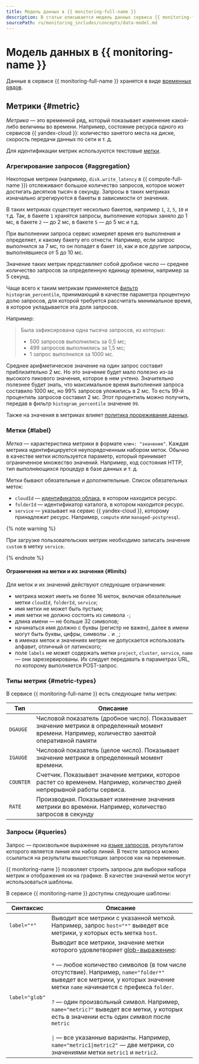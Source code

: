 ```yaml
---
title: Модель данных в {{ monitoring-full-name }}
description: В статье описывается модель данных сервиса {{ monitoring-full-name }}. Метрика — это временной ряд, который показывает изменение какой-либо величины во времени. Для идентификации метрик используются текстовые метки. Метка — характеристика метрики в формате ключ / значение. Каждая метрика идентифицируется неупорядоченным набором меток. Обычно в качестве метки используется параметр, который принимает ограниченное множество значений.
sourcePath: ru/monitoring_includes/concepts/data-model.md
---
```


# Модель данных в {{ monitoring-name }}

Данные в сервисе {{ monitoring-full-name }} хранятся в виде [временных рядов](https://en.wikipedia.org/wiki/Time_series).

## Метрики {#metric}
_Метрика_ — это временной ряд, который показывает изменение какой-либо величины во времени. Например, состояние ресурса одного из сервисов {{ yandex-cloud }}: количество занятого места на диске, скорость передачи данных по сети и т. д.

Для идентификации метрик используются текстовые [метки](#label).

### Агрегирование запросов {#aggregation}

Некоторые метрики (например, `disk.write_latency` в {{ compute-full-name }}) отслеживают большое количество запросов, которое может достигать десятков тысяч в секунду. Запросы в таких метриках изначально агрегируются в бакеты в зависимости от значения.

В таких метриках существует несколько бакетов, например `1`, `2`, `5`, `10` и т.д. Так, в бакете `1` хранятся запросы, выполнение которых заняло до 1 мс, в бакете `2` — до 2 мс, в бакете `5` — до 5 мс и т.д.

При выполнении запроса сервис измеряет время его выполнения и определяет, к какому бакету его отнести. Например, если запрос выполнился за 7 мс, то он попадет в бакет `10`, как и все другие запросы, выполнявшиеся от 5 до 10 мс.

Значение таких метрик представляет собой дробное число — среднее количество запросов за определенную единицу времени, например за 5 секунд.

Чаще всего к таким метрикам применяется [фильтр](./querying.md#histogram_percentile) `histogram_percentile`, принимающий в качестве параметра процентную долю запросов, для которой требуется рассчитать минимальное время, в которое укладывается эта доля запросов.

Например:

> Была зафиксирована одна тысяча запросов, из которых:
> - 500 запросов выполнились за 0,5 мс;
> - 499 запросов выполнились за 1,5 мс;
> - 1 запрос выполнился за 1000 мс.

Среднее арифметическое значение на один запрос составит приблизительно 2 мс. Но это значение будет мало полезно из-за высокого пикового значения, которое в нем учтено. Значительно полезнее будет знать, что максимальное время выполнения запроса составило 1000 мс, но 99% запросов уложились в 2 мс. То есть 99-й процентиль запросов составил 2 мс. Этот процентиль можно получить, передав в фильтр `histogram_percentile` значение `99`.

Также на значения в метриках влияет [политика прореживания данных](decimation.md).

### Метки {#label}
_Метка_ — характеристика метрики в формате `ключ: "значение"`. Каждая метрика идентифицируется неупорядоченным набором меток. Обычно в качестве метки используется параметр, который принимает ограниченное множество значений. Например, код состояния HTTP, тип выполняющихся процедур в базе данных и т. д.

Метки бывают обязательные и дополнительные. Список обязательных меток:

- `cloudId` — [идентификатор облака](../../resource-manager/operations/cloud/get-id.md), в котором находится ресурс.
- `folderId` — идентификатор каталога, в котором находится ресурс.
- `service` — указывает на сервис {{ yandex-cloud }}, которому принадлежит ресурс. Например, `compute` или `managed-postgresql`.

{% note warning %}

При загрузке пользовательских метрик необходимо записать значение `custom` в метку `service`.

{% endnote %}

#### Ограничения на метки и их значения {#limits}

Для меток и их значений действуют следующие ограничения:

* метрика может иметь не более 16 меток, включая обязательные метки `cloudId`, `folderId`, `service`;
* имя метки не может быть пустым;
* имя метки не должно состоять из символа `-`;
* длина имени — не больше 32 символов;
* начинаться имя должно с буквы (регистр не важен), далее в имени могут быть буквы, цифры, символы `.` и `_`;
* в именах меток и значениях метрик не допускается использовать алфавит, отличный от латинского;
* поле `labels` не может содержать метки `project`, `cluster`, `service`, `name` — они зарезервированы. Их следует передавать в параметрах URL, по которому выполняется POST-запрос.

### Типы метрик {#metric-types}
В сервисе {{ monitoring-full-name }} есть следующие типы метрик:

Тип | Описание
----- | -----
`DGAUGE` | Числовой показатель (дробное число). Показывает значение метрики в определенный момент времени. Например, количество занятой оперативной памяти
`IGAUGE` | Числовой показатель (целое число). Показывает значение метрики в определенный момент времени.
`COUNTER` | Счетчик. Показывает значение метрики, которое растет со временем. Например, количество дней непрерывной работы сервиса.
`RATE` | Производная. Показывает изменение значения метрики во времени. Например, количество запросов в секунду

### Запросы {#queries}

Запрос — произвольное выражение на [языке запросов](querying.md), результатом которого является линия или набор линий. В тексте запроса можно ссылаться на результаты вышестоящих запросов как на переменные.

{{ monitoring-name }} позволяет строить запросы для выборки набора метрик и отображения их на графике. В качестве значений меток могут использоваться шаблоны.

В сервисе {{ monitoring-name }} доступны следующие шаблоны:

Синтаксис | Описание
----- | -----
`label="*"` | Выводит все метрики с указанной меткой. Например, запрос `host="*"` выведет все метрики, у которых есть метка `host`.
`label="glob"` | Выводит все метрики, значение метки которого удовлетворяет [glob-выражению](https://ru.wikipedia.org/wiki/Шаблон_поиска):<br/><br/>`*` — любое количество символов (в том числе отсутствие). Например, `name="folder*"` выведет все метрики, у которых значение метки `name` начинается с префикса `folder`.<br/><br/>`?` — один произвольный символ. Например, `name="metric?"` выведет все метки, у которых есть в значении есть один символ после `metric`<br/><br/>`\|` — все указанные варианты. Например, `name="metric1\|metric2"` — две метрики, со значениями метки `metric1` и `metric2`.
